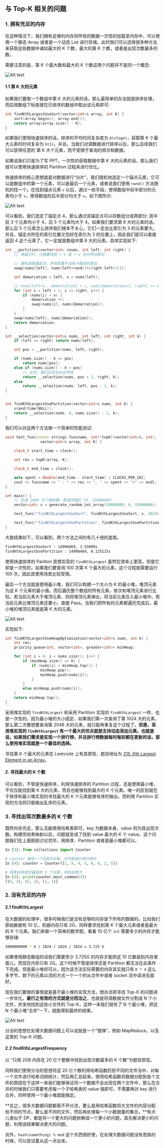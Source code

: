 ## 与 Top-K 相关的问题

### 1. 拥有充足的内存

在这种情况下，我们拥有足够的内存将所有的数据一次性的加载至内存中，可以使用一个静态 Array 或者是一个动态 List 进行存储。此时我们可以选择很多种方法来获取这些数据中诸如最大的 K 个数，最大的第 K 个数，或者是出现次数最多的数。

需要注意的是，第 K 个最大数和最大的 K 个数这两个问题并不是同一个概念:

![Alt text](../../algorithm/top-k/images/1618804599090.png)

#### 1.1 第 K 大的元素

如果我们要取一个数组中第 K 大的元素的话，那么最简单的办法就是排序处理，而后按数组下标直接在已排序的数组中取出该元素即可:

```cpp
int findKthLargestUseSort(vector<int>& array, int K) {
    sort(array.begin(), array.end());
    return array[array.size() - K];
}
```

如果我们使用快速排序的话，排序的平均时间复杂度为 `O(nlogn)`，获取第 K 个最大元素的时间复杂为 `O(1)`。并且，当我们对源数据进行排序以后，那么后续我们可以获得任意的 第 K 大个元素，而不受限于查询的频次和数据。

如果说我们只是为了写 PPT，一次性的获取数据中第 K 大的元素的话，那么我们就可以使用快速排序的 Partition 过程来进行优化。

快速排序的核心思想就是对数据进行“分片”，我们随机地选定一个锚点元素，它可以是数组中的第一个元素，可以是最后一个元素，或者说我们使用 `rand()` 方法随机的找一个。在找到锚点元素 `v` 以后，通过一些手段，使得数组中前半部分的元素均小于 `v`，使得数组的后半部分均大于 `v`，如下图所示:

![Alt text](../../algorithm/top-k/images/1618806475355.png)

可以看到，我们选定了锚定点 4，那么通过该锚定点可以将数组分成两部分: 其中前 3 个元素均小于 4，后 5 个元素均大于 4。如果我们要求第 6 大的元素的话，那么后 5 个元素怎么排序我们根本不关心，它们一定会比索引为 3 的元素要大。并且，锚定点所在的索引位置又恰好在索引为 3 的位置上，因此我们就可以直接返回 4 这个元素了，它一定就是数组中第 6 大的元素。具体实现如下:

```cpp
int __partition(vector<int> &nums, int left, int right) {
    // 两路分片，只需要找到 < v 和 > v 的分界点即可

    // 随机选取锚定点，并将其置于当前子数组的首位
    swap(nums[left], nums[left+rand()%(right-left+1)]);

    int demarcation = left, v = nums[left];

    // nums[left+1...demarcation] < v, nums[demarcation+1, right] >= v
    for (int i = left + 1; i <= right; i++) {
        if (nums[i] < v) {
            demarcation ++;
            swap(nums[i], nums[demarcation]);
        }
    }
    swap(nums[left], nums[demarcation]);
    return demarcation;
}

int __selection(vector<int>& nums, int left, int right, int k) {
    if (left == right) return nums[left];

    int pos = __partition(nums, left, right);

    if (nums.size() - k == pos)
        return nums[pos];
    else if (nums.size() - k > pos) 
        // 此时，我们应该去右边寻找
        return __selection(nums, pos + 1, right, k);
    else
        return __selection(nums, left, pos - 1, k);
}


int findKthLargestUsePartition(vector<int>& nums, int k) {
    srand(time(NULL));
    return __selection(nums, 0, nums.size() - 1, k);
}
```

我们可以对这两个方法做一个简单的性能测试:

```cpp
void test_func(const string& funcname, int(*topK)(vector<int>&, int), 
                vector<int>& array, int K) {
    
    clock_t start_time = clock();

    int res = topK(array, K);

    clock_t end_time = clock();

    auto spent = double(end_time - start_time) / CLOCKS_PER_SEC;
    cout << funcname << " : " << res << ", " << spent << "s" << endl;
}

int main() {
    // 生成 1000 万个随机数，取值范围在 [0, 15000000]
    vector<int> v = generate_random_int_array(10000000, 0, 15000000);

    test_func("findKthLargestUseSort", findKthLargestUseSort, v, 1024);

    test_func("findKthLargestUsePartition", findKthLargestUsePartition, v, 1024);
}
```

大致结果如下，可以看到，两个方法之间约有几十倍的差距。

```bash
findKthLargestUseSort : 14998469, 3.55009s
findKthLargestUsePartition : 14998469, 0.125115s
```

使用快速排序的 Parition 思想实现的 `findKthLargest` 虽然在效率上更高，但是它却是一次性的，如果我们要查询 100 次第 K 个最大的元素，这个过程就需要运行 100 次，因此其使用场景比较受限。


最后一个方法就是使用最小堆，我们可以构建一个大小为 K 的最小堆，堆顶元素为这 K 个元素的最小值。而后遍历整个数组的所有元素，依次和堆顶元素进行比较。若当前元素大于堆顶元素，则将堆顶元素弹出，将当前元素压入最小堆中。若当前元素比堆顶元素还要小，直接 Pass。当我们把所有的元素都遍历完成后，最小堆的堆顶元素就是第 K 大的元素。

![Alt text](../../algorithm/top-k/images/1618815072741.png)

实现如下:

```cpp
int findKthLargestUseHeapOptimization(vector<int>& nums, int k) {
    int res;
    priority_queue<int, vector<int>, greater<int>> minHeap;

    for (int i = 0; i < nums.size(); i++) {
        if (minHeap.size() == k) {
            if (nums[i] > minHeap.top()) {
                minHeap.pop();
                minHeap.push(nums[i]);
            }
        }
        else minHeap.push(nums[i]);
    }
    return minHeap.top();
}
```

采用堆实现的 `findKthLargest` 和采用 Partition 实现的 `findKthLargest` 一样，也是一次性的。因为最小堆的大小固定，如果我们第一次查询了第 1024 大的元素，那么第二次要想要查询第 2048 大的元素，就只能再重复这个过程了。**但是，采用堆实现的 `findKthLargest` 有一个最大的优点就是支持动态添加元素。也就是说，如果我们需求是实现一个排行榜，并且排行榜数据每时每刻都在更新的话，那么使用堆实现就是一个最佳的选择。**

寻找第 K 个最大的元素在 Leetcode 上有其原型，题目地址为 [215. Kth Largest Element in an Array](https://leetcode.com/problems/kth-largest-element-in-an-array/)。


#### 2. 寻找最大的 K 个数

可以看到，不管是快速排序，利用快速排序的 Partition 过程，还是使用最小堆，不仅仅能找到第 K 大的元素，而且也能够找到最大的 K 个元素。唯一的区别就在于排序和最小堆实现的寻找最大的 K 个元素能够有序的输出，而利用 Partition 实现的方法则只能输出乱序的元素。


### 3. 寻找出现次数最多的 K 个数

既然内存充足，那么无脑使用哈希表即可，key 为数据本身，value 则为其出现次数。构建完哈希映射以后，问题就变成了找到 value 最大的 K 个 value。这个问题我们在上面刚刚讨论完毕，用排序、Partition 或者是最小堆都可以。

```python
In [3]: from collections import Counter

# counter 接收一个可迭代对象，对内容进行频次统计
In [4]: counter = Counter([1, 9, 9, 5, 0, 9, 2, 5])

# 获取出现频次最高的 3 个元素，并给出频次
In [5]: print(counter.most_common(3))
[(9, 3), (5, 2), (1, 1)]
```

### 2. 没有充足的内存

#### 2.1 findKthLargest

在大数据的处理中，很多时候我们是没有足够的内存放下所有的数据的。比如我们原始数据有 10 亿，机器内存只有 2G，同样要求找到第 K 个最大元素或者是最大的 K 个元素。我们来做一个简单的数学题，看看 10 亿个 `int` 需要多少的内存才能够存储:

```bash
1000000000 * 4 / 1024 / 1024 / 1024 = 3.725 G
```

如果使用静态数组的话我们需要至少 3.725G 的内存才能把这 10 亿数装到内存里面儿，而现在内存只有 2G。这个时候不管是排序还是 Partition 都无法在此条件下完成。但是最小堆却可以，因为该方法实际需要的内存其实就只有 `K * 4` 这么多字节，剩下的元素以流的方式一个一个的从文件中或者 socket 流中读进去就好。

现在我们要做的事情就是基于最小堆的实现方法，想办法把寻找 Top-K 的问题进一步优化。**最行之有效的方式就是分而治之**，也就是将源数据文件分割成 N 个小文件，并发地找到这些小文件的 Top-K，这样一来我们就有了 N 个最小堆，把这 N 个最小堆“合并”一下，就能得到最终的结果。

![Alt text](../../algorithm/top-k/images/1618818532668.png)

分治的思想在处理大数据问题上可以说就是一个“银弹”，例如 MapReduce，以及这里的 Top-K 问题。

#### 2.2 findKthLargestFrequency

以 “只用 2GB 内存在 20 亿个整数中找到出现次数最多的 K 个数”为题目原型。

同样我们使用分治的思想将这 20 亿个数利用哈希函数扔到不同的文件当中，对每一个文件进行哈希词频统计，然后再汇总起来。使用哈希函数将数据分配到各个文件的原因在于这样一来我们能够保证同一个数据不会出现在两个文件中，那么在合并的时候我们只需要考虑每一个子哈希表的 value 值即可，不需要再对 key 进行合并，同样使用一个最小堆就能搞定。

**总之，很多大数据问题都离不开分流，要么是用哈希函数将大文件的内容分配给不同的节点，要么是不同的文件，然后再处理每一个小数据量的集合。**有点儿类似于 DP，都是将一个更大的问题拆解成一个更小的问题，首先解决更小的问题，利用该结果解决更大的问题。

另外，`hash(something) % mod` 这个东西很好使，在处理大数据问题没有思路的时候，可以尝试着从这一点出发。
